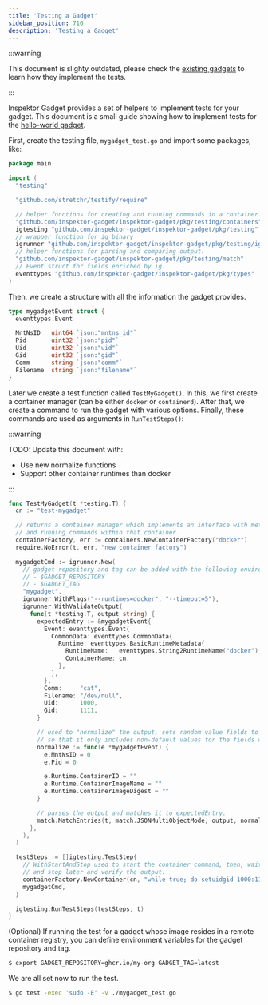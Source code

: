 ```yaml
---
title: 'Testing a Gadget'
sidebar_position: 710
description: 'Testing a Gadget'
---
```


:::warning

This document is slighty outdated, please check the [existing
gadgets](https://github.com/inspektor-gadget/inspektor-gadget/tree/%IG_BRANCH%/gadgets)
to learn how they implement the tests.

:::

Inspektor Gadget provides a set of helpers to implement tests for your gadget. This document is a small guide showing how to implement tests for the [hello-world gadget](./hello-world-gadget.md).

First, create the testing file, `mygadget_test.go` and import some packages, like:

```go
package main

import (
  "testing"

  "github.com/stretchr/testify/require"

  // helper functions for creating and running commands in a container.
  "github.com/inspektor-gadget/inspektor-gadget/pkg/testing/containers"
  igtesting "github.com/inspektor-gadget/inspektor-gadget/pkg/testing"
  // wrapper function for ig binary
  igrunner "github.com/inspektor-gadget/inspektor-gadget/pkg/testing/ig"
  // helper functions for parsing and comparing output.
  "github.com/inspektor-gadget/inspektor-gadget/pkg/testing/match"
  // Event struct for fields enriched by ig.
  eventtypes "github.com/inspektor-gadget/inspektor-gadget/pkg/types"
)
```

Then, we create a structure with all the information the gadget provides.

```go
type mygadgetEvent struct {
  eventtypes.Event

  MntNsID   uint64 `json:"mntns_id"`
  Pid       uint32 `json:"pid"`
  Uid       uint32 `json:"uid"`
  Gid       uint32 `json:"gid"`
  Comm      string `json:"comm"`
  Filename  string `json:"filename"`
}
```

Later we create a test function called `TestMyGadget()`.
In this, we first create a container manager (can be either `docker` or `containerd`). After that, we create a command to run the gadget with various options.
Finally, these commands are used as arguments in `RunTestSteps()`:

:::warning

TODO: Update this document with:
- Use new normalize functions
- Support other container runtimes than docker

:::

```go
func TestMyGadget(t *testing.T) {
  cn := "test-mygadget"

  // returns a container manager which implements an interface with methods for creating new container
  // and running commands within that container.
  containerFactory, err := containers.NewContainerFactory("docker")
  require.NoError(t, err, "new container factory")

  mygadgetCmd := igrunner.New(
    // gadget repository and tag can be added with the following environment variables:
    // - $GADGET_REPOSITORY
    // - $GADGET_TAG
    "mygadget",
    igrunner.WithFlags("--runtimes=docker", "--timeout=5"),
    igrunner.WithValidateOutput(
      func(t *testing.T, output string) {
        expectedEntry := &mygadgetEvent{
          Event: eventtypes.Event{
            CommonData: eventtypes.CommonData{
              Runtime: eventtypes.BasicRuntimeMetadata{
                RuntimeName:   eventtypes.String2RuntimeName("docker"),
                ContainerName: cn,
              },
            },
          },
          Comm:     "cat",
          Filename: "/dev/null",
          Uid:      1000,
          Gid:      1111,
        }

        // used to "normalize" the output, sets random value fields to a default value
        // so that it only includes non-default values for the fields we can verify.
        normalize := func(e *mygadgetEvent) {
          e.MntNsID = 0
          e.Pid = 0

          e.Runtime.ContainerID = ""
          e.Runtime.ContainerImageName = ""
          e.Runtime.ContainerImageDigest = ""
        }

        // parses the output and matches it to expectedEntry.
        match.MatchEntries(t, match.JSONMultiObjectMode, output, normalize, expectedEntry)
      },
    ),
  )

  testSteps := []igtesting.TestStep{
    // WithStartAndStop used to start the container command, then, wait for other commands to run
    // and stop later and verify the output.
    containerFactory.NewContainer(cn, "while true; do setuidgid 1000:1111 cat /dev/null; sleep 0.1; done", containers.WithStartAndStop()),
    mygadgetCmd,
  }

  igtesting.RunTestSteps(testSteps, t)
}
```

(Optional) If running the test for a gadget whose image resides in a remote container registry, you can define environment variables for the gadget repository and tag.

```bash
$ export GADGET_REPOSITORY=ghcr.io/my-org GADGET_TAG=latest
```

We are all set now to run the test.

```bash
$ go test -exec 'sudo -E' -v ./mygadget_test.go
```
